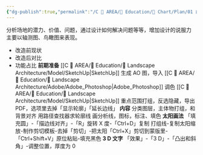 ```yaml
---
{"dg-publish":true,"permalink":"/C 📔 AREA/📖 Education/📐 Chart/Plan/01 前期分析/现状分析/","title":"现状分析","noteIcon":"1","created":"2025-08-16T13:55:23.037+08:00","updated":"2024-11-05T23:48:30.009+08:00"}
---
```


分析场地的潜力、价值、问题，通过设计如何解决问题等等，增加设计的说服力
主要以轴测图、鸟瞰图来表现。
-   改造前现状
-   改造后对比
-   功能占比
**前期准备**
[[C 📔 AREA/📖 Education/🌳 Landscape Architecture/Model/SketchUp\|SketchUp]] 生成 AO 图，导入 [[C 📔 AREA/📖 Education/🌳 Landscape Architecture/Adobe/Adobe_Photoshop\|Adobe_Photoshop]] 调色
[[C 📔 AREA/📖 Education/🌳 Landscape Architecture/Model/SketchUp\|SketchUp]] 重点范围打组，反选隐藏，导出 PDF，选项里去掉「显示轮廓」「延长边线」
**内容**
分类图层，主体物打组，和背景对齐
用路径查找器求轮廓线
画分析线，图标，标注、填色
**太阳画法**
「填充圆」-「描边线对齐」-「R」旋转 X 度-「Ctrl+D」复制
打组线-复制太阳缩放-制作剪切模板-去掉「剪切」-把太阳「Ctrl+X」剪切到蒙版里-「Ctrl+Shift+V」原位粘贴-填充黑色
**3 D 文字**
「效果」-「3 D」-「凸出和斜角」-调整位置，厚度为 0